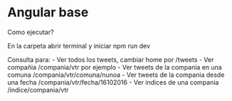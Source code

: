 # Angular base

Como ejecutar?

En la carpeta abrir terminal y iniciar npm run dev

Consulta para:
    - Ver todos los tweets, cambiar home por /tweets
    - Ver compañia /compania/vtr por ejemplo
    - Ver tweets de la compania en una comuna /compania/vtr/comuna/nunoa
    - Ver tweets de la compania desde una fecha /compania/vtr/fecha/16102016
    - Ver indices de una compania /indice/compania/vtr
